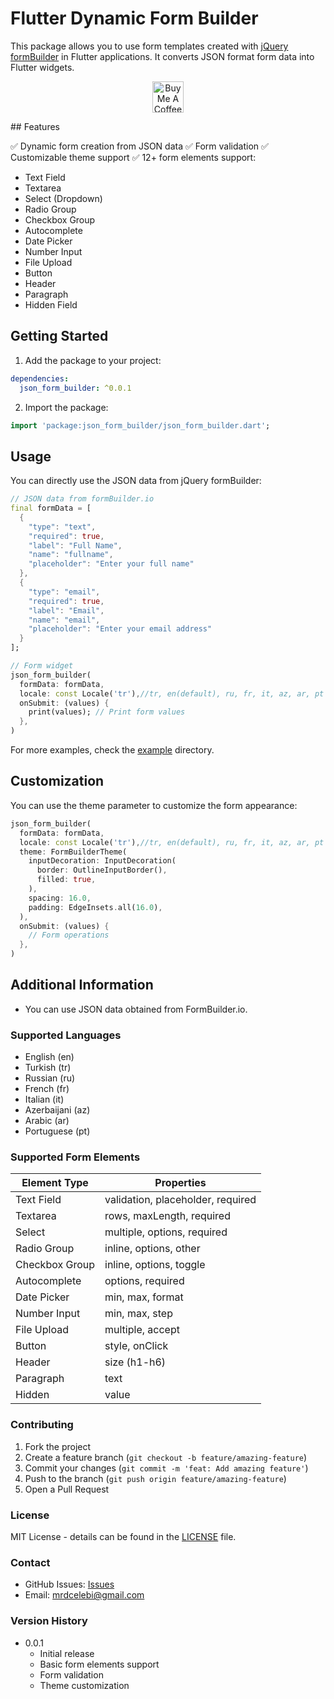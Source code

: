 # Flutter Dynamic Form Builder

This package allows you to use form templates created with [jQuery formBuilder](https://formbuilder.online/) in Flutter applications. It converts JSON format form data into Flutter widgets.
<p align="center">
  <a href="https://www.buymeacoffee.com/mancir" target="_blank">
    <img src="https://cdn.buymeacoffee.com/buttons/v2/default-black.png" alt="Buy Me A Coffee ;)" text="get" height="50">
  </a>
</p>
## Features

✅ Dynamic form creation from JSON data
✅ Form validation
✅ Customizable theme support
✅ 12+ form elements support:

- Text Field
- Textarea
- Select (Dropdown)
- Radio Group
- Checkbox Group
- Autocomplete
- Date Picker
- Number Input
- File Upload
- Button
- Header
- Paragraph
- Hidden Field

## Getting Started

1. Add the package to your project:

```yaml
dependencies:
  json_form_builder: ^0.0.1
```

2. Import the package:

```dart
import 'package:json_form_builder/json_form_builder.dart';
```

## Usage

You can directly use the JSON data from jQuery formBuilder:

```dart
// JSON data from formBuilder.io
final formData = [
  {
    "type": "text",
    "required": true,
    "label": "Full Name",
    "name": "fullname",
    "placeholder": "Enter your full name"
  },
  {
    "type": "email",
    "required": true,
    "label": "Email",
    "name": "email",
    "placeholder": "Enter your email address"
  }
];

// Form widget
json_form_builder(
  formData: formData,
  locale: const Locale('tr'),//tr, en(default), ru, fr, it, az, ar, pt
  onSubmit: (values) {
    print(values); // Print form values
  },
)
```

For more examples, check the [example](./example) directory.

## Customization

You can use the theme parameter to customize the form appearance:

```dart
json_form_builder(
  formData: formData,
  locale: const Locale('tr'),//tr, en(default), ru, fr, it, az, ar, pt
  theme: FormBuilderTheme(
    inputDecoration: InputDecoration(
      border: OutlineInputBorder(),
      filled: true,
    ),
    spacing: 16.0,
    padding: EdgeInsets.all(16.0),
  ),
  onSubmit: (values) {
    // Form operations
  },
)
```

## Additional Information
- You can use JSON data obtained from FormBuilder.io.

### Supported Languages

- English (en)
- Turkish (tr)
- Russian (ru)
- French (fr)
- Italian (it)
- Azerbaijani (az)
- Arabic (ar)
- Portuguese (pt)

### Supported Form Elements

| Element Type | Properties |
|--------------|------------|
| Text Field | validation, placeholder, required |
| Textarea | rows, maxLength, required |
| Select | multiple, options, required |
| Radio Group | inline, options, other |
| Checkbox Group | inline, options, toggle |
| Autocomplete | options, required |
| Date Picker | min, max, format |
| Number Input | min, max, step |
| File Upload | multiple, accept |
| Button | style, onClick |
| Header | size (h1-h6) |
| Paragraph | text |
| Hidden | value |

### Contributing

1. Fork the project
2. Create a feature branch (`git checkout -b feature/amazing-feature`)
3. Commit your changes (`git commit -m 'feat: Add amazing feature'`)
4. Push to the branch (`git push origin feature/amazing-feature`)
5. Open a Pull Request

### License

MIT License - details can be found in the [LICENSE](LICENSE) file.

### Contact

- GitHub Issues: [Issues](https://github.com/moradchalaby/json_form_builder/issues)
- Email: mrdcelebi@gmail.com

### Version History

- 0.0.1
  - Initial release
  - Basic form elements support
  - Form validation
  - Theme customization
